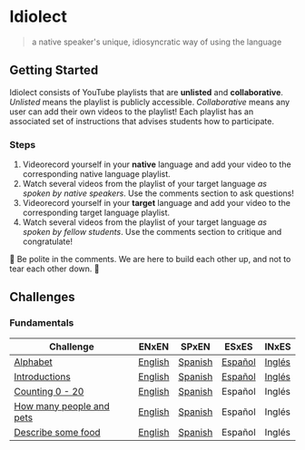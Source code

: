 # Idiolect
> a native speaker's unique, idiosyncratic way of using the language

## Getting Started
Idiolect consists of YouTube playlists that are __unlisted__ and __collaborative__. *Unlisted* means the playlist is publicly accessible. *Collaborative* means any 
user can add their own videos to the playlist! Each playlist has an associated set of instructions that advises students how to participate. 

### Steps
1. Videorecord yourself in your __native__ language and add your video to the corresponding native language playlist.
2. Watch several videos from the playlist of your target language *as spoken by native speakers*. Use the comments section to ask questions!
3. Videorecord yourself in your __target__ language and add your video to the corresponding target language playlist.
4. Watch several videos from the playlist of your target language *as spoken by fellow students*. Use the comments section to critique and congratulate!

💪 Be polite in the comments. We are here to build each other up, and not to tear each other down. 🙌

## Challenges

### Fundamentals

Challenge | ENxEN | SPxEN | ESxES | INxES
----------|------|------|------|------
[Alphabet](https://github.com/aaronkelton/idiolect/blob/main/alphabet.md)  |[English](https://www.youtube.com/playlist?list=PLvc8sq07gah3ECmJIyVb-HDNQmcQP2Eto)|[Spanish](https://www.youtube.com/playlist?list=PLvc8sq07gah0tq3H9BB9jbPx4aDYVJT_T)|[Español](https://www.youtube.com/playlist?list=PLvc8sq07gah1A5vY4xhcqTQPTgIMQI_79&jct=UqCkGYu3cOjGECHNq32motRi0T5Ryg)|[Inglés](https://www.youtube.com/playlist?list=PLvc8sq07gah2FyyqLALUwHZZcuBsG6lul&jct=4C07IHXEjlKwatpHaHIZTyMVQFxtJg)
[Introductions](https://github.com/aaronkelton/idiolect/blob/main/introductions.md) | [English](https://youtube.com/playlist?list=PLvc8sq07gah2YyYnb4Ydx-iDTqoTNpCfV) | [Spanish](https://www.youtube.com/playlist?list=PLvc8sq07gah1hqP3_ARHLo_PNcgs4ZWDI&jct=1FuAdLY0QacYgKKLeOR2B1CMFOyVDw) | [Español](https://www.youtube.com/playlist?list=PLvc8sq07gah1JCRhvZrSiB7mTXQIqeqBn&jct=kiqiHu5jQMzQ-S2NF-FTzMyC6BBWQA) | [Inglés](https://www.youtube.com/playlist?list=PLvc8sq07gah3oe8XHX4NKXtHAL1DjXJbh&jct=jdgbFmjKuqbiman9RZBayH1GEtPECw)
[Counting 0 - 20](https://github.com/aaronkelton/idiolect/blob/main/counting_0-20.md) | [English](https://www.youtube.com/playlist?list=PLvc8sq07gah2pTa41pN1ET5Wn74KtR1Vz&jct=eOUmCJisSi0oSyMUHFxGPia63AmfiQ) | [Spanish](https://www.youtube.com/playlist?list=PLvc8sq07gah2Yi2wNdXMAnzwt36VdxDLL&jct=4Z33okQwP-y85iOwuf_PK9_wPRUasw) | Español | Inglés
[How many people and pets](https://github.com/aaronkelton/idiolect/blob/main/how_many_people_and_pets.md) | [English](https://www.youtube.com/playlist?list=PLvc8sq07gah3hyaKq8VErXdh1VeFh8Mdj&jct=RvCr5TANtnPspl8s38C6kn_J93Hc2g) | [Spanish](https://www.youtube.com/playlist?list=PLvc8sq07gah1NPBDawIkKi89KPvvD-zzx&jct=Xhc99nqHV3YcCtHaUMY8v40csbpYMQ) | Español | Inglés
[Describe some food](https://github.com/aaronkelton/idiolect/blob/main/describe_some_foods.md) | [English](https://www.youtube.com/playlist?list=PLvc8sq07gah28wzv06k817Oi7JyIbkP5E) | [Spanish](https://youtube.com/playlist?list=PLvc8sq07gah19hgFerxsUUOOhBKnPfP8-) | Español | Inglés
